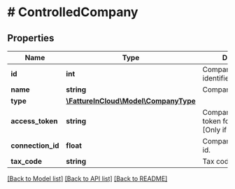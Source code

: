 # # ControlledCompany

## Properties

Name | Type | Description | Notes
------------ | ------------- | ------------- | -------------
**id** | **int** | Company unique identifier. | [optional]
**name** | **string** | Company name. | [optional]
**type** | [**\FattureInCloud\Model\CompanyType**](CompanyType.md) |  | [optional]
**access_token** | **string** | CompanyAuthentication token for this company. [Only if type&#x3D;company] | [optional]
**connection_id** | **float** | Company connection id. | [optional]
**tax_code** | **string** | Tax code. | [optional]

[[Back to Model list]](../../README.md#models) [[Back to API list]](../../README.md#endpoints) [[Back to README]](../../README.md)
